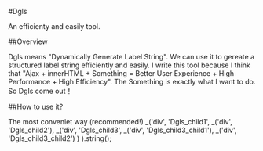 #Dgls

An efficienty and easily tool.

##Overview

Dgls means "Dynamically Generate Label String". We can use it to gereate a structured label string efficiently and easily.
I write this tool because I think that "Ajax + innerHTML + Something = Better User Experience + High Performance + High Efficiency".
The Something is exactly what I want to do. So Dgls come out！

##How to use it?

The most conveniet way (recommended!)
    _('div',
    'Dgls_child1',
    _('div',
    'Dgls_child2'),
    _('div',
    'Dgls_child3',
    _('div',
    'Dgls_child3_child1'),
    _('div',
    'Dgls_child3_child2')
    )
    ).string();
